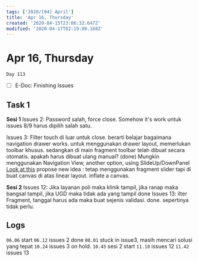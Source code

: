 ```yaml
---
tags: ['2020/[04] April']
title: 'Apr 16, Thursday'
created: '2020-04-15T23:06:32.647Z'
modified: '2020-04-17T02:19:08.168Z'
---
```


# Apr 16, Thursday

`Day 113`

- [ ] E-Doc: Finishing Issues

## Task 1

**Sesi 1**
Issues 2: Password salah, force close. Somehow it's work
untuk issues 8/9 harus dipilih salah satu.

Issues 3: Filter touch di luar untuk close. berarti belajar bagaimana navigation drawer works.
untuk menggunakan drawer layout, memerlukan toolbar khusus. sedangkan di main fragment toolbar telah dibuat secara otomatis. apakah harus dibuat ulang manual? (done)
Mungkin menggunakan Navigation View, 
another option, using SlideUp/DownPanel
[Look at this](https://stackoverflow.com/questions/53501548/change-transition-of-navigation-drawer)
propose new idea : tetap menggunakan fragment slider tapi di buat canvas di atas linear layout. inflate a canvas.

**Sesi 2**
Issues 12: Jika layanan poli maka klinik tampil, jika ranap maka bangsal tampil, jika UGD maka tidak ada yang tampil
done
Issues 13: ilter Fragment, tanggal harus ada maka buat sejenis validasi. 
done. sepertinya tidak perlu.


## Logs
`06.06` start
`06.12` issues 2 done
`08.01` stuck in issue3, masih mencari solusi yang tepat
`10.24` issues 3 on hold.
`10.45` sesi 2 start
`11.10` issues 12
`11.42` issues 13



